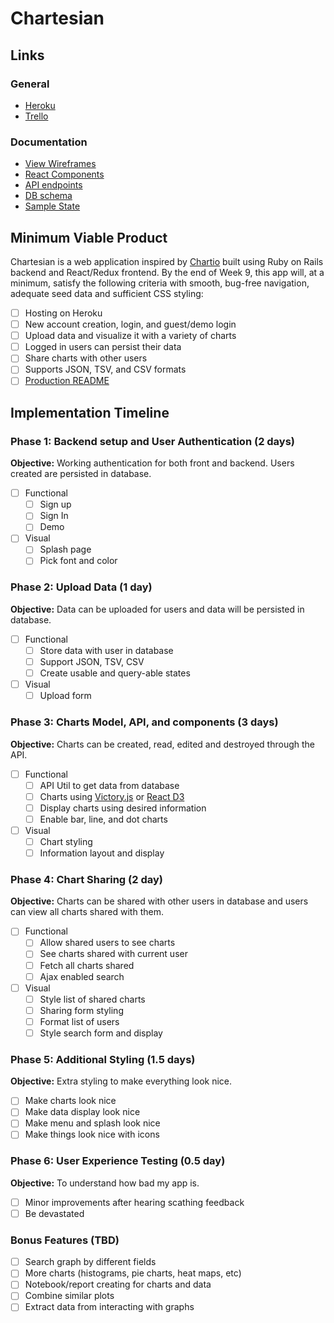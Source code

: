 # Chartesian

## Links

### General
* [Heroku][heroku]
* [Trello][trello]

[heroku]: http://www.herokuapp.com
[trello]: https://trello.com

### Documentation
* [View Wireframes][wireframes]
* [React Components][components]
* [API endpoints][api-endpoints]
* [DB schema][schema]
* [Sample State][sample-state]

[wireframes]: wireframes
[components]: component-hierarchy.md
[sample-state]: sample-state.md
[api-endpoints]: api-endpoints.md
[schema]: schema.md

## Minimum Viable Product

Chartesian is a web application inspired by [Chartio](https://www.chartio.com) built using Ruby on Rails backend and React/Redux frontend.  By the end of Week 9, this app will, at a minimum, satisfy the following criteria with smooth, bug-free navigation, adequate seed data and
sufficient CSS styling:

- [ ] Hosting on Heroku
- [ ] New account creation, login, and guest/demo login
- [ ] Upload data and visualize it with a variety of charts
- [ ] Logged in users can persist their data
- [ ] Share charts with other users
- [ ] Supports JSON, TSV, and CSV formats
- [ ] [Production README](docs/production_readme.md)

## Implementation Timeline

### Phase 1: Backend setup and User Authentication (2 days)

**Objective:** Working authentication for both front and backend. Users created are persisted in database.

- [ ] Functional
  - [ ] Sign up
  - [ ] Sign In
  - [ ] Demo
- [ ] Visual
  - [ ] Splash page
  - [ ] Pick font and color

### Phase 2: Upload Data (1 day)

**Objective:** Data can be uploaded for users and data will be persisted in database.

- [ ] Functional
  - [ ] Store data with user in database
  - [ ] Support JSON, TSV, CSV
  - [ ] Create usable and query-able states
- [ ] Visual
  - [ ] Upload form

### Phase 3: Charts Model, API, and components (3 days)

**Objective:** Charts can be created, read, edited and destroyed through the API.

- [ ] Functional
  - [ ] API Util to get data from database
  - [ ] Charts using [Victory.js](http://formidable.com/open-source/victory/) or [React D3](http://www.reactd3.org/)
  - [ ] Display charts using desired information
  - [ ] Enable bar, line, and dot charts
- [ ] Visual
  - [ ] Chart styling
  - [ ] Information layout and display

### Phase 4: Chart Sharing (2 day)

**Objective:** Charts can be shared with other users in database and users can view all charts shared with them.

- [ ] Functional
  - [ ] Allow shared users to see charts
  - [ ] See charts shared with current user
  - [ ] Fetch all charts shared
  - [ ] Ajax enabled search
- [ ] Visual
  - [ ] Style list of shared charts
  - [ ] Sharing form styling
  - [ ] Format list of users
  - [ ] Style search form and display

### Phase 5: Additional Styling (1.5 days)

**Objective:** Extra styling to make everything look nice.

- [ ] Make charts look nice
- [ ] Make data display look nice
- [ ] Make menu and splash look nice
- [ ] Make things look nice with icons

### Phase 6: User Experience Testing (0.5 day)

**Objective:** To understand how bad my app is.

- [ ] Minor improvements after hearing scathing feedback
- [ ] Be devastated

### Bonus Features (TBD)
- [ ] Search graph by different fields
- [ ] More charts (histograms, pie charts, heat maps, etc)
- [ ] Notebook/report creating for charts and data
- [ ] Combine similar plots
- [ ] Extract data from interacting with graphs
